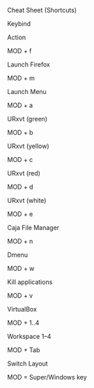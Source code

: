 Cheat Sheet (Shortcuts)

Keybind

Action

MOD + f

Launch Firefox

MOD + m

Launch Menu

MOD + a

URxvt (green)

MOD + b

URxvt (yellow)

MOD + c

URxvt (red)

MOD + d

URxvt (white)

MOD + e

Caja File Manager

MOD + n

Dmenu

MOD + w

Kill applications

MOD + v

VirtualBox

MOD + 1..4

Workspace 1–4

MOD + Tab

Switch Layout

MOD = Super/Windows key
